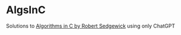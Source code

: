 # AlgsInC
Solutions to [Algorithms in C by Robert Sedgewick](https://github.com/muditbac/Reading/blob/master/Algorithms%20in%20C(Robert%20Sedgewick).pdf) using only ChatGPT
